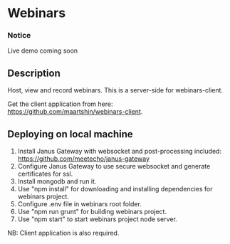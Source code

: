 # Webinars

### Notice
Live demo coming soon

## Description
Host, view and record webinars. This is a server-side for webinars-client. 

Get the client application from here: https://github.com/maartshin/webinars-client.

## Deploying on local machine
1. Install Janus Gateway with websocket and post-processing included: https://github.com/meetecho/janus-gateway
2. Configure Janus Gateway to use secure websocket and generate certificates for ssl.
3. Install mongodb and run it.
4. Use "npm install" for downloading and installing dependencies for webinars project.
5. Configure .env file in webinars root folder.
6. Use "npm run grunt" for building webinars project.
7. Use "npm start" to start webinars project node server.

NB: Client application is also required.
